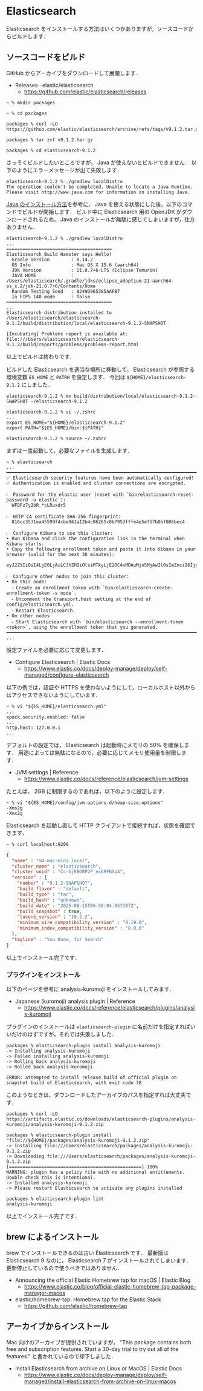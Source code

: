 # Elasticsearch

Elasticsearch をインストールする方法はいくつかありますが，ソースコードからビルドします．

## ソースコードをビルド

GitHub からアーカイブをダウンロードして展開します．

- Releases · elastic/elasticsearch
  - https://github.com/elastic/elasticsearch/releases

```
~ % mkdir packages

~ % cd packages

packages % curl -LO https://github.com/elastic/elasticsearch/archive/refs/tags/v9.1.2.tar.gz

packages % tar zxf v9.1.2.tar.gz

packages % cd elasticsearch-9.1.2
```

さっそくビルドしたいところですが， Java が使えないとビルドできません．
以下のようにエラーメッセージが出て失敗します．

```
elasticsearch-9.1.2 % ./gradlew localDistro
The operation couldn’t be completed. Unable to locate a Java Runtime.
Please visit http://www.java.com for information on installing Java.
```

[Java のインストール方法](../java)を参考に， Java を使える状態にした後，以下のコマンドでビルドが開始します．
ビルド中に Elasticsearch 用の OpenJDK がダウンロードされるため， Java のインストールが無駄に感じてしまいますが，仕方ありません．

```
elasticsearch-9.1.2 % ./gradlew localDistro
...
=======================================
Elasticsearch Build Hamster says Hello!
  Gradle Version        : 8.14.2
  OS Info               : Mac OS X 15.6 (aarch64)
  JDK Version           : 21.0.7+6-LTS (Eclipse Temurin)
  JAVA_HOME             : /Users/elasticsearch/.gradle/jdks/eclipse_adoptium-21-aarch64-os_x.2/jdk-21.0.7+6/Contents/Home
  Random Testing Seed   : 8249D965385AAFB7
  In FIPS 140 mode      : false
=======================================
...
Elasticsearch distribution installed to /Users/elasticsearch/elasticsearch-9.1.2/build/distribution/local/elasticsearch-9.1.2-SNAPSHOT

[Incubating] Problems report is available at: file:///Users/elasticsearch/elasticsearch-9.1.2/build/reports/problems/problems-report.html
```

以上でビルドは終わりです．

ビルドした Elasticsearch を適当な場所に移動して， Elasticsearch が参照する環境変数 `ES_HOME` と `PATRH` を設定します．
今回は `${HOME}/elasticsearch-9.1.2` にしました．

```
elasticsearch-9.1.2 % mv build/distribution/local/elasticsearch-9.1.2-SNAPSHOT ~/elasticsearch-9.1.2

elasticsearch-9.1.2 % vi ~/.zshrc
...
export ES_HOME="${HOME}/elasticsearch-9.1.2"
export PATH="${ES_HOME}/bin:${PATH}"

elasticsearch-9.1.2 % source ~/.zshrc
```

まずは一度起動して，必要なファイルを生成します．

```
~ % elasticsearch
...
━━━━━━━━━━━━━━━━━━━━━━━━━━━━━━━━━━━━━━━━━━━━━━━━━━━━━━━━━━━━━━━━━━━━━━━━━━━━━━━━
✅ Elasticsearch security features have been automatically configured!
✅ Authentication is enabled and cluster connections are encrypted.

ℹ️  Password for the elastic user (reset with `bin/elasticsearch-reset-password -u elastic`):
  WFDFz7y2bR_*cLRuxdr5

ℹ️  HTTP CA certificate SHA-256 fingerprint:
  816cc3531ea45599f4cbe941a12b4c06265c8b7953fffe4e5e757b0bf086bec4

ℹ️  Configure Kibana to use this cluster:
• Run Kibana and click the configuration link in the terminal when Kibana starts.
• Copy the following enrollment token and paste it into Kibana in your browser (valid for the next 30 minutes):
  eyJ2ZXIiOiI4LjE0LjAiLCJhZHIiOlsiMTkyLjE2OC4xMDAuMjo5MjAwIl0sImZnciI6IjgxNmNjMzUzMWVhNDU1OTlmNGNiZTk0MWExMmI0YzA2MjY1YzhiNzk1M2ZmZmU0ZTVlNzU3YjBiZjA4NmJlYzQiLCJrZXkiOiJTWXFackpnQk5zZ3V5TGJtNTB4RjpmWHhHNlNCYnVhczdtbTNlb0FsZEt3In0=

ℹ️  Configure other nodes to join this cluster:
• On this node:
  ⁃ Create an enrollment token with `bin/elasticsearch-create-enrollment-token -s node`.
  ⁃ Uncomment the transport.host setting at the end of config/elasticsearch.yml.
  ⁃ Restart Elasticsearch.
• On other nodes:
  ⁃ Start Elasticsearch with `bin/elasticsearch --enrollment-token <token>`, using the enrollment token that you generated.
━━━━━━━━━━━━━━━━━━━━━━━━━━━━━━━━━━━━━━━━━━━━━━━━━━━━━━━━━━━━━━━━━━━━━━━━━━━━━━━━
...
```

設定ファイルを必要に応じて変更します．

- Configure Elasticsearch | Elastic Docs
  - https://www.elastic.co/docs/deploy-manage/deploy/self-managed/configure-elasticsearch

以下の例では，認証や HTTPS を使わないようにして，ローカルホスト以外からはアクセスできないようにしています．

```
~ % vi "${ES_HOME}/elasticsearch.yml"
...
xpack.security.enabled: false
...
http.host: 127.0.0.1
...
```

デフォルトの設定では， Elasticsearch は起動時にメモリの 50% を確保します．
用途によっては無駄になるので，必要に応じてメモリ使用量を制限します．

- JVM settings | Reference
  - https://www.elastic.co/docs/reference/elasticsearch/jvm-settings

たとえば， 2GB に制限するのであれば，以下のように設定します．

```
~ % vi "${ES_HOME}/config/jvm.options.d/heap-size.options"
-Xms2g
-Xmx2g
```

Elasticsearch を起動し直して HTTP クライアントで接続すれば，状態を確認できます．

```
~ % curl localhost:9200
```

```json
{
  "name" : "m4-mac-mini.local",
  "cluster_name" : "elasticsearch",
  "cluster_uuid" : "Cc-bjKBDRP2F_ns69FBXpA",
  "version" : {
    "number" : "9.1.2-SNAPSHOT",
    "build_flavor" : "default",
    "build_type" : "tar",
    "build_hash" : "unknown",
    "build_date" : "2025-08-15T06:56:04.057387Z",
    "build_snapshot" : true,
    "lucene_version" : "10.2.2",
    "minimum_wire_compatibility_version" : "8.19.0",
    "minimum_index_compatibility_version" : "8.0.0"
  },
  "tagline" : "You Know, for Search"
}
```

以上でインストール完了です．

### プラグインをインストール

以下のページを参考に analysis-kuromoji をインストールしてみます．

- Japanese (kuromoji) analysis plugin | Reference
  - https://www.elastic.co/docs/reference/elasticsearch/plugins/analysis-kuromoji

プラグインのインストールは `elasticsearch-plugin` に名前だけを指定すればいいだけのはずですが，それでは失敗しました．

```
packages % elasticsearch-plugin install analysis-kuromoji
-> Installing analysis-kuromoji
-> Failed installing analysis-kuromoji
-> Rolling back analysis-kuromoji
-> Rolled back analysis-kuromoji

ERROR: attempted to install release build of official plugin on snapshot build of Elasticsearch, with exit code 78
```

このようなときは，ダウンロードしたアーカイブのパスを指定すれば大丈夫です．

```
packages % curl -LO https://artifacts.elastic.co/downloads/elasticsearch-plugins/analysis-kuromoji/analysis-kuromoji-9.1.2.zip

packages % elasticsearch-plugin install "file://${HOME}/packages/analysis-kuromoji-9.1.2.zip"
-> Installing file:///Users/elasticsearch/packages/analysis-kuromoji-9.1.2.zip
-> Downloading file:///Users/elasticsearch/packages/analysis-kuromoji-9.1.2.zip
[=================================================] 100%   
WARNING: plugin has a policy file with no additional entitlements. Double check this is intentional.
-> Installed analysis-kuromoji
-> Please restart Elasticsearch to activate any plugins installed

packages % elasticsearch-plugin list
analysis-kuromoji
```

以上でインストール完了です．

## brew によるインストール

brew でインストールできるのは古い Elasticsearch です．
最新版は Elasticsearch 9 なのに， Elasticsearch 7 がインストールされてしまいます．
更新停止しているので使うべきではありません．

- Announcing the official Elastic Homebrew tap for macOS | Elastic Blog
  - https://www.elastic.co/blog/official-elastic-homebrew-tap-package-manager-macos
- elastic/homebrew-tap: Homebrew tap for the Elastic Stack
  - https://github.com/elastic/homebrew-tap

## アーカイブからインストール

Mac 向けのアーカイブが提供されていますが， "This package contains both free and subscription features. Start a 30-day trial to try out all of the features." と書かれているので却下しました．

- Install Elasticsearch from archive on Linux or MacOS | Elastic Docs
  - https://www.elastic.co/docs/deploy-manage/deploy/self-managed/install-elasticsearch-from-archive-on-linux-macos
